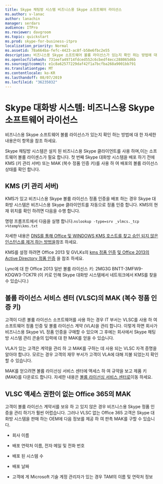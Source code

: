 ```yaml
---
title: Skype 채팅방 시스템 비즈니스용 Skype 소프트웨어 라이선스
ms.author: v-lanac
author: lanachin
manager: serdars
audience: ITPro
ms.reviewer: davgroom
ms.topic: quickstart
ms.prod: skype-for-business-itpro
localization_priority: Normal
ms.assetid: 78a664ba-fefc-4423-ac8f-b58e6fbc2e55
description: 비즈니스용 Skype 소프트웨어 볼륨 라이선스가 있는지 확인 하는 방법에 대 한 자세한 내용은이 항목을 참조 하세요.
ms.openlocfilehash: 731eefa49714fdced552c6cbedf4ecc288065d6b
ms.sourcegitcommit: e1c8a62577229daf42f1a7bcfba268a9001bb791
ms.translationtype: MT
ms.contentlocale: ko-KR
ms.lasthandoff: 08/07/2019
ms.locfileid: "36235032"
---
```

# <a name="skype-room-system-skype-for-business-software-license"></a>Skype 대화방 시스템: 비즈니스용 Skype 소프트웨어 라이선스
 
비즈니스용 Skype 소프트웨어 볼륨 라이선스가 있는지 확인 하는 방법에 대 한 자세한 내용은이 항목을 참조 하세요. 
  
Skype 채팅방 시스템은 설치 된 비즈니스용 Skype 클라이언트를 사용 하며,이는 소프트웨어 볼륨 라이센스가 필요 합니다. 첫 번째 Skype 대화방 시스템을 배포 하기 전에 KMS (키 관리 서버) 또는 MAK (복수 정품 인증 키)를 사용 하 여 배포의 볼륨 라이선스 상태를 확인 합니다.
  
## <a name="key-management-servers-kms"></a>KMS (키 관리 서버)

KMS가 있고 비즈니스용 Skype 볼륨 라이선스 정품 인증을 배포 하는 경우 Skype 대화방 시스템은 비즈니스용 Skype 클라이언트를 자동으로 정품 인증 합니다. KMS의 현재 위치를 확인 하려면 다음을 수행 합니다.
  
명령 프롬프트에서 다음을 실행 합니다.`nslookup -type=srv _vlmcs._tcp >%temp%\kms.txt`
  
자세한 내용은 [DNS를 통해 Office 및 WINDOWS KMS 호스트를 찾고 승인 되지 않은 인스턴스를 제거 하는 방법을](https://blogs.technet.com/b/odsupport/archive/2011/11/14/how-to-discover-kms-hosts-via-a-dns-query-and-remove-them-if-need-be.aspx)참조 하세요. 
  
KMS를 설정 하려면 Office 2013 및 GVLKs의 [kms 정품 인증](https://technet.microsoft.com/library/ee624357.aspx) [및 Office 2013의 Active Directory 정품 인증](https://technet.microsoft.com/library/dn385360.aspx) 을 참조 하세요.
  
Lync에 대 한 Office 2013 일반 볼륨 라이선스 키: 2MG3G BNTT-3MFW9-KDQW3-TCK7R (이 키로 인해 Skype 대화방 시스템에서 네트워크에서 KMS를 찾을 수 있습니다.)
  
## <a name="multiple-activation-keys-mak-from-the-volume-license-service-center-vlsc"></a>볼륨 라이선스 서비스 센터 (VLSC)의 MAK (복수 정품 인증 키)

고객이 다른 볼륨 라이선스 소프트웨어를 사용 하는 경우 IT 부서는 VLSC를 사용 하 여 소프트웨어 정품 인증 및 볼륨 라이선스 계약 (VLA)을 관리 합니다. 이렇게 하면 회사가 비즈니스용 Skype VL 정품 인증을 구매할 수 있으며 그 후에는 회사에서 Skype 채팅방 시스템 관리 콘솔의 입력에 대 한 MAK를 얻을 수 있습니다.
  
VLA가 있는 고객은 계약을 관리 하 고 MAK를 구하는 데 사용 되는 VLSC 자격 증명을 알아야 합니다. 모르는 경우 고객의 재무 부서가 고객이 VLA에 대해 지불 되었는지 확인할 수 있습니다.
  
MAK를 얻으려면 볼륨 라이선싱 서비스 센터에 액세스 하 여 규약을 보고 제품 키 (MAK)를 다운로드 합니다. 자세한 내용은 [볼륨 라이선싱 서비스 센터로](https://www.microsoft.com/Licensing/servicecenter/default.aspx)이동 하세요. 
  
## <a name="mak-for-office-365-without-vlsc-access"></a>VLSC 액세스 권한이 없는 Office 365의 MAK

고객이 볼륨 라이선스 계약서를 보유 하 고 있지 않은 경우 비즈니스용 Skype 정품 인증을 관리 하기가 훨씬 어렵습니다. 그러나 VLSC 없는 Office 365 고객은 Skype 대화방 시스템을 판매 하는 OEM에 다음 정보를 제공 하 여 판촉 MAK를 구할 수 있습니다.
  
- 회사 이름
    
- 배포 연락처 이름, 전자 메일 및 전화 번호
    
- 배포 된 시스템 수
    
- 배포 날짜
    
- 고객에 게 Microsoft 기술 계정 관리자가 있는 경우 TAM의 이름 및 연락처 정보
    

